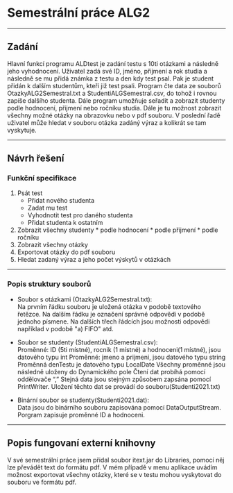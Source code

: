 # Semestrální práce ALG2 #
- - - -
## Zadání ##
Hlavní funkcí programu ALDtest je zadání testu s 10ti otázkami a následně jeho vyhodnocení. Uživatel zadá své ID, jméno, přijmení a rok studia a následně se mu přidá známka z testu a den kdy test psal. Pak je student přidán k dalším studentům, kteří již test psali. Program čte data ze souborů OtazkyALG2Semestral.txt a StudentiALGSemestral.csv, do tohož i rovnou zapíše dalšího studenta. Dále program umožňuje seřadit a zobrazit studenty podle hodnocení, přijmení nebo ročníku studia. Dále je tu možnost zobrazit všechny možné otázky na obrazovku nebo v pdf souboru. V poslední řadě uživatel může hledat v souboru otázka zadáný výraz a kolikrát se tam vyskytuje. 

- - - -
## Návrh řešení ##
### Funkční specifikace ###
1. Psát test 
    * Přidat nového studenta
    * Zadat mu test
    * Vyhodnotit test pro daného studenta
    * Přidat studenta k ostatním
2.    Zobrazit všechny studenty
    * podle hodnocení
    * podle přijmení
    * podle ročníku
3.    Zobrazit všechny otázky
4.    Exportovat otázky do pdf souboru
5.	Hledat zadaný výraz a jeho počet výskytů v otázkách
- - - -
### Popis struktury souborů ###
   * Soubor s otázkami (OtazkyALG2Semestral.txt):  
      Na prvním řádku souboru je uložená otázka v podobě textového řetězce. Na dalším řádku je označení správné odpovědi v podobě jednoho písmene. Na dalších třech řádcích jsou       možnosti odpovědi například v podobě  "a) FIFO" atd.
   
   * Soubor se studenty (StudentiALGSemestral.csv): <br/>
      Proměnné: ID (5ti místné), rocnik (1 místné) a hodnoceni(1 místné), jsou datového typu int 
      Proměnné: jmeno a prijmeni, jsou datového typu string 
      Proměnná denTestu je datového typu LocalDate
      Všechny proměnné jsou následně uloženy do Dynamického pole
      Čtení dat probíhá pomocí oddělovače “,”
      Stejná data jsou stejným způsobem zapsána pomocí PrintWriter.
      Uložení těchto dat se provádí do souboru(Studenti2021.txt)

   * Binární soubor se studenty(Studenti2021.dat): <br/>
   Data jsou do binárního souboru zapisována pomocí DataOutputStream. Porgram zapisuje proměnné ID a    hodnoceni. 
   - - - -
## Popis fungovaní externí knihovny ##  
V své semestrální práce jsem přidal soubor itext.jar do Libraries, pomocí něj lze převádět text do formátu pdf. V mém případě v menu aplikace uvádím možnost exportovat všechny otázky, které se v testu mohou vyskytovat do souboru ve formátu pdf.




